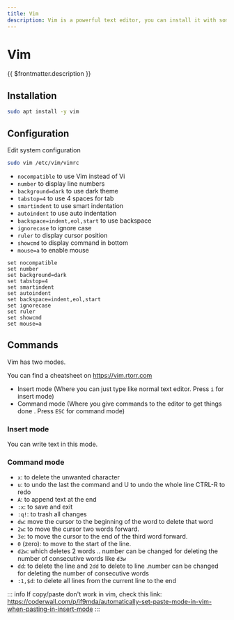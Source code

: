```yaml
---
title: Vim
description: Vim is a powerful text editor, you can install it with some plugins
---
```


# Vim

{{ $frontmatter.description }}

## Installation

```sh
sudo apt install -y vim
```

## Configuration

Edit system configuration

```sh
sudo vim /etc/vim/vimrc
```

- `nocompatible` to use Vim instead of Vi
- `number` to display line numbers
- `background=dark` to use dark theme
- `tabstop=4` to use 4 spaces for tab
- `smartindent` to use smart indentation
- `autoindent` to use auto indentation
- `backspace=indent,eol,start` to use backspace
- `ignorecase` to ignore case
- `ruler` to display cursor position
- `showcmd` to display command in bottom
- `mouse=a` to enable mouse

```sh:/etc/vim/vimrc
set nocompatible
set number
set background=dark
set tabstop=4
set smartindent
set autoindent
set backspace=indent,eol,start
set ignorecase
set ruler
set showcmd
set mouse=a
```

## Commands

Vim has two modes.

You can find a cheatsheet on <https://vim.rtorr.com>

- Insert mode (Where you can just type like normal text editor. Press `i` for insert mode)
- Command mode (Where you give commands to the editor to get things done . Press `ESC` for command mode)

### Insert mode

You can write text in this mode.

### Command mode

- `x`: to delete the unwanted character
- `u`: to undo the last the command and U to undo the whole line CTRL-R to redo
- `A`: to append text at the end
- `:x`: to save and exit
- `:q!`: to trash all changes
- `dw`: move the cursor to the beginning of the word to delete that word
- `2w`: to move the cursor two words forward.
- `3e`: to move the cursor to the end of the third word forward.
- `0` (zero): to move to the start of the line.
- `d2w`: which deletes 2 words .. number can be changed for deleting the number of consecutive words like `d3w`
- `dd`: to delete the line and `2dd` to delete to line .number can be changed for deleting the number of consecutive words
- `:1,$d`: to delete all lines from the current line to the end

::: info
If copy/paste don't work in vim, check this link: <https://coderwall.com/p/if9mda/automatically-set-paste-mode-in-vim-when-pasting-in-insert-mode>
:::
